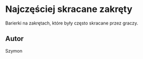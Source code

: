 # Najczęściej skracane zakręty
Barierki na zakrętach, które były często skracane przez graczy.

## Autor
Szymon

